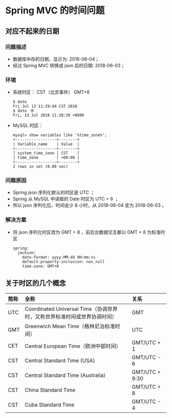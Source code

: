 # Spring MVC 的时间问题

## 对应不起来的日期

### 问题描述

- 数据库中存的日期，显示为: 2018-06-04；
- 经过 Spring MVC 转换成 json 后的日期: 2018-06-03；

### 环境

- 系统时区： CST（北京事件） GMT+8

  ```
  $ date
  Fri Jul 13 11:29:44 CST 2018
  $ date -R
  Fri, 13 Jul 2018 11:28:39 +0800
  ```

- MySQL 时区：

  ```
  mysql> show variables like '%time_zone%';
  +------------------+--------+
  | Variable_name    | Value  |
  +------------------+--------+
  | system_time_zone | CST    |
  | time_zone        | +08:00 |
  +------------------+--------+
  2 rows in set (0.00 sec)
  ```

### 问题原因

- Spring json 序列化默认的时区是 UTC ；
- Spring 从 MySQL 中读取的 Date 时区为 UTC + 8 ；
- 所以 json 序列化后，时间会少 8 小时，从 2018-06-04 变为 2018-06-03 。

### 解决方案

- 将 json 序列化时区改为 GMT + 8 ，前后台数据交互都以 GMT + 8 为标准时区

  ```
  spring:
    jackson:
      date-format: yyyy-MM-dd HH:mm:ss
      default-property-inclusion: non_null
      time-zone: GMT+8
  ```

## 关于时区的几个概念

简称  | 全称                                                | 关系
:-- | :------------------------------------------------ | :-------------
UTC | Coordinated Universal Time（协调世界时，又称世界标准时间或世界协调时间） | GMT
GMT | Greenwich Mean Time（格林尼治标准时间）                     | UTC
CET | Central European Time（欧洲中部时间）                     | GMT/UTC + 1
CST | Central Standard Time (USA)                       | GMT/UTC - 6
CST | Central Standard Time (Australia)                 | GMT/UTC + 9:30
CST | China Standard Time                               | GMT/UTC + 8
CST | Cuba Standard Time                                | GMT/UTC - 4
